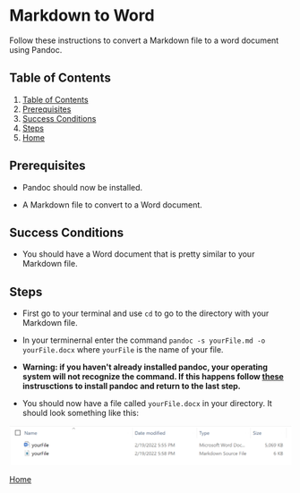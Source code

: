 # Markdown to Word

Follow these instructions to convert a Markdown file to a word document using Pandoc.

## Table of Contents

1. [Table of Contents](#toc)
2. [Prerequisites](#prerequisites)
3. [Success Conditions](#success-conditions)
4. [Steps](#steps)
5. [Home](index.md)

## Prerequisites

- Pandoc should now be installed.

- A Markdown file to convert to a Word document.

## Success Conditions

- You should have a Word document that is pretty similar to your Markdown file.

## Steps

- First go to your terminal and use `cd` to go to the directory with your Markdown file.

- In your terminernal enter the command `pandoc -s yourFile.md -o yourFile.docx` where `yourFile` is the name of your file.

- **Warning: if you haven't already installed pandoc, your operating system will not recognize the command. If this happens follow [these](Download-and-Instillation.md) instrusctions to install pandoc and return to the last step.**

- You should now have a file called `yourFile.docx` in your directory. It should look something like this:

![Directory Image](/docs/yourFile.PNG)

[Home](index.md)
